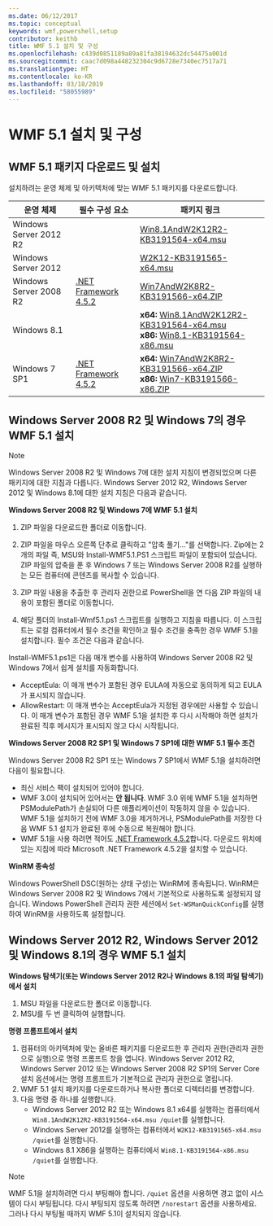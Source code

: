 ```yaml
---
ms.date: 06/12/2017
ms.topic: conceptual
keywords: wmf,powershell,setup
contributor: keithb
title: WMF 5.1 설치 및 구성
ms.openlocfilehash: c439d0851189a89a81fa38194632dc54475a001d
ms.sourcegitcommit: caac7d098a448232304c9d6728e7340ec7517a71
ms.translationtype: HT
ms.contentlocale: ko-KR
ms.lasthandoff: 03/18/2019
ms.locfileid: "58055989"
---
```

# <a name="install-and-configure-wmf-51"></a>WMF 5.1 설치 및 구성

## <a name="download-and-install-the-wmf-51-package"></a>WMF 5.1 패키지 다운로드 및 설치

설치하려는 운영 체제 및 아키텍처에 맞는 WMF 5.1 패키지를 다운로드합니다.

| 운영 체제       | 필수 구성 요소           | 패키지 링크                          |
|------------------------|-------------------------|----------------------------------------|
| Windows Server 2012 R2 |                         | [Win8.1AndW2K12R2-KB3191564-x64.msu][] |
| Windows Server 2012    |                         | [W2K12-KB3191565-x64.msu][]            |
| Windows Server 2008 R2 | [.NET Framework 4.5.2][]| [Win7AndW2K8R2-KB3191566-x64.ZIP][]    |
| Windows 8.1            |                         | **x64:** [Win8.1AndW2K12R2-KB3191564-x64.msu][]</br>**x86:** [Win8.1-KB3191564-x86.msu][] |
| Windows 7 SP1          | [.NET Framework 4.5.2][]| **x64:** [Win7AndW2K8R2-KB3191566-x64.ZIP][]</br>**x86:** [Win7-KB3191566-x86.ZIP][] |

[.NET Framework 4.5.2]: https://www.microsoft.com/download/details.aspx?id=42642
[W2K12-KB3191565-x64.msu]: https://go.microsoft.com/fwlink/?linkid=839513
[Win7-KB3191566-x86.ZIP]: https://go.microsoft.com/fwlink/?linkid=839522
[Win7AndW2K8R2-KB3191566-x64.ZIP]: https://go.microsoft.com/fwlink/?linkid=839523
[Win8.1-KB3191564-x86.msu]: https://go.microsoft.com/fwlink/?linkid=839521
[Win8.1AndW2K12R2-KB3191564-x64.msu]: https://go.microsoft.com/fwlink/?linkid=839516

## <a name="install-wmf-51-for-windows-server-2008-r2-and-windows-7"></a>Windows Server 2008 R2 및 Windows 7의 경우 WMF 5.1 설치

> [!NOTE]
> Windows Server 2008 R2 및 Windows 7에 대한 설치 지침이 변경되었으며 다른 패키지에 대한 지침과 다릅니다. Windows Server 2012 R2, Windows Server 2012 및 Windows 8.1에 대한 설치 지침은 다음과 같습니다.

**Windows Server 2008 R2 및 Windows 7에 WMF 5.1 설치**

1. ZIP 파일을 다운로드한 폴더로 이동합니다.

2. ZIP 파일을 마우스 오른쪽 단추로 클릭하고 "압축 풀기..."를 선택합니다. Zip에는 2개의 파일 즉, MSU와 Install-WMF5.1.PS1 스크립트 파일이 포함되어 있습니다.
ZIP 파일의 압축을 푼 후 Windows 7 또는 Windows Server 2008 R2를 실행하는 모든 컴퓨터에 콘텐츠를 복사할 수 있습니다.

3. ZIP 파일 내용을 추출한 후 관리자 권한으로 PowerShell을 연 다음 ZIP 파일의 내용이 포함된 폴더로 이동합니다.

4. 해당 폴더의 Install-Wmf5.1.ps1 스크립트를 실행하고 지침을 따릅니다. 이 스크립트는 로컬 컴퓨터에서 필수 조건을 확인하고 필수 조건을 충족한 경우 WMF 5.1을 설치합니다. 필수 조건은 다음과 같습니다.

Install-WMF5.1.ps1은 다음 매개 변수를 사용하여 Windows Server 2008 R2 및 Windows 7에서 쉽게 설치를 자동화합니다.

- AcceptEula: 이 매개 변수가 포함된 경우 EULA에 자동으로 동의하게 되고 EULA가 표시되지 않습니다.
- AllowRestart: 이 매개 변수는 AcceptEula가 지정된 경우에만 사용할 수 있습니다. 이 매개 변수가 포함된 경우 WMF 5.1을 설치한 후 다시 시작해야 하면 설치가 완료된 직후 메시지가 표시되지 않고 다시 시작됩니다.

**Windows Server 2008 R2 SP1 및 Windows 7 SP1에 대한 WMF 5.1 필수 조건**

Windows Server 2008 R2 SP1 또는 Windows 7 SP1에서 WMF 5.1을 설치하려면 다음이 필요합니다.
- 최신 서비스 팩이 설치되어 있어야 합니다.
- WMF 3.0이 설치되어 있어서는 **안 됩니다**. WMF 3.0 위에 WMF 5.1을 설치하면 PSModulePath가 손실되어 다른 애플리케이션이 작동하지 않을 수 있습니다. WMF 5.1을 설치하기 전에 WMF 3.0을 제거하거나, PSModulePath를 저장한 다음 WMF 5.1 설치가 완료된 후에 수동으로 복원해야 합니다.
- WMF 5.1을 사용 하려면 적어도 [.NET Framework 4.5.2](https://www.microsoft.com/en-ca/download/details.aspx?id=42642)합니다.
다운로드 위치에 있는 지침에 따라 Microsoft .NET Framework 4.5.2을 설치할 수 있습니다.

**WinRM 종속성**

Windows PowerShell DSC(원하는 상태 구성)는 WinRM에 종속됩니다.
WinRM은 Windows Server 2008 R2 및 Windows 7에서 기본적으로 사용하도록 설정되지 않습니다.
Windows PowerShell 관리자 권한 세션에서 `Set-WSManQuickConfig`를 실행하여 WinRM을 사용하도록 설정합니다.

## <a name="install-wmf-51-for-windows-server-2012-r2-windows-server-2012-and-windows-81"></a>Windows Server 2012 R2, Windows Server 2012 및 Windows 8.1의 경우 WMF 5.1 설치

**Windows 탐색기(또는 Windows Server 2012 R2나 Windows 8.1의 파일 탐색기)에서 설치**

1. MSU 파일을 다운로드한 폴더로 이동합니다.
2. MSU를 두 번 클릭하여 실행합니다.

**명령 프롬프트에서 설치**

1. 컴퓨터의 아키텍처에 맞는 올바른 패키지를 다운로드한 후 관리자 권한(관리자 권한으로 실행)으로 명령 프롬프트 창을 엽니다. Windows Server 2012 R2, Windows Server 2012 또는 Windows Server 2008 R2 SP1의 Server Core 설치 옵션에서는 명령 프롬프트가 기본적으로 관리자 권한으로 열립니다.
2. WMF 5.1 설치 패키지를 다운로드하거나 복사한 폴더로 디렉터리를 변경합니다.
3. 다음 명령 중 하나를 실행합니다.
   - Windows Server 2012 R2 또는 Windows 8.1 x64를 실행하는 컴퓨터에서 `Win8.1AndW2K12R2-KB3191564-x64.msu /quiet`를 실행합니다.
   - Windows Server 2012를 실행하는 컴퓨터에서 `W2K12-KB3191565-x64.msu /quiet`를 실행합니다.
   - Windows 8.1 X86을 실행하는 컴퓨터에서 `Win8.1-KB3191564-x86.msu /quiet`를 실행합니다.

> [!NOTE]
> WMF 5.1을 설치하려면 다시 부팅해야 합니다. `/quiet` 옵션을 사용하면 경고 없이 시스템이 다시 부팅됩니다.
> 다시 부팅되지 않도록 하려면 `/norestart` 옵션을 사용하세요. 그러나 다시 부팅될 때까지 WMF 5.1이 설치되지 않습니다.
